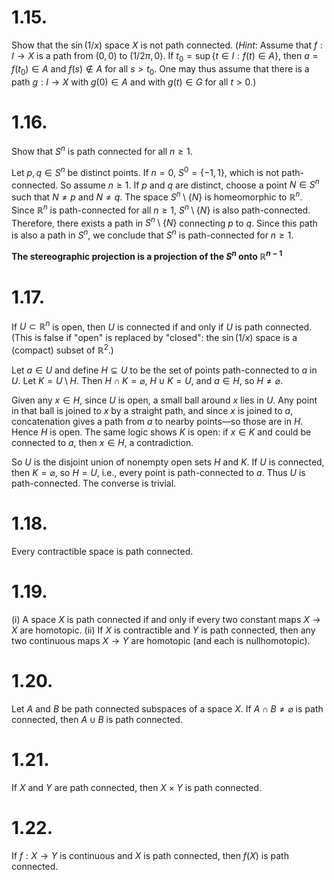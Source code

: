 
# **1.15.**
Show that the $\sin(1/x)$ space $X$ is not path connected. ($\textit{Hint}$: Assume that $f: I \to X$ is a path from $(0,0)$ to $(1/2\pi, 0)$. If $t_0 = \sup\{t \in I: f(t) \in A\}$, then $a = f(t_0) \in A$ and $f(s) \notin A$ for all $s > t_0$. One may thus assume that there is a path $g: I \to X$ with $g(0) \in A$ and with $g(t) \in G$ for all $t > 0$.)

# **1.16.**
Show that $S^n$ is path connected for all $n \ge 1$.

Let $p,q \in S^n$ be distinct points. If $n=0$, $S^0 = \{-1, 1\}$, which is not path-connected. So assume $n \geq 1$.
If $p$ and $q$ are distinct, choose a point $N \in S^n$ such that $N \neq p$ and $N \neq q$. The space $S^n \setminus \{N\}$ is homeomorphic to $\mathbb{R}^n$. Since $\mathbb{R}^n$ is path-connected for all $n \ge 1$, $S^n \setminus \{N\}$ is also path-connected. Therefore, there exists a path in $S^n \setminus \{N\}$ connecting $p$ to $q$. Since this path is also a path in $S^n$, we conclude that $S^n$ is path-connected for $n \ge 1$.

**The stereographic projection is a projection of the $S^n$ onto $\mathbb{R}^{n−1}$**

# **1.17.**
If $U \subset \mathbb{R}^n$ is open, then $U$ is connected if and only if $U$ is path connected. (This is false if "open" is replaced by "closed": the $\sin(1/x)$ space is a (compact) subset of $\mathbb{R}^2$.)

Let $a \in U$ and define $H \subseteq U$ to be the set of points path-connected to $a$ in $U$. Let $K = U \setminus H$. Then $H \cap K = \varnothing$, $H \cup K = U$, and $a \in H$, so $H \ne \varnothing$.

Given any $x \in H$, since $U$ is open, a small ball around $x$ lies in $U$. Any point in that ball is joined to $x$ by a straight path, and since $x$ is joined to $a$, concatenation gives a path from $a$ to nearby points—so those are in $H$. Hence $H$ is open. The same logic shows $K$ is open: if $x \in K$ and could be connected to $a$, then $x \in H$, a contradiction.

So $U$ is the disjoint union of nonempty open sets $H$ and $K$. If $U$ is connected, then $K = \varnothing$, so $H = U$, i.e., every point is path-connected to $a$. Thus $U$ is path-connected. The converse is trivial.

# **1.18.**
Every contractible space is path connected.

# **1.19.**
(i) A space $X$ is path connected if and only if every two constant maps $X \to X$ are homotopic.
(ii) If $X$ is contractible and $Y$ is path connected, then any two continuous maps $X \to Y$ are homotopic (and each is nullhomotopic).

# **1.20.**
Let $A$ and $B$ be path connected subspaces of a space $X$. If $A \cap B \neq \varnothing$ is path connected, then $A \cup B$ is path connected.

# **1.21.**
If $X$ and $Y$ are path connected, then $X \times Y$ is path connected.

# **1.22.**
If $f: X \to Y$ is continuous and $X$ is path connected, then $f(X)$ is path connected.